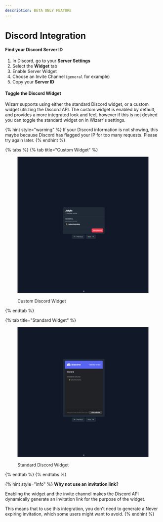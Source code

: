 ```yaml
---
description: BETA ONLY FEATURE
---
```


# Discord Integration

#### Find your Discord Server ID

1. In Discord, go to your **Server Settings**
2. Select the **Widget** tab
3. Enable Server Widget
4. Choose an Invite Channel (`general` for example)
5. Copy your **Server ID**

#### Toggle the Discord Widget

Wizarr supports using either the standard Discord widget, or a custom widget utilizing the Discord API. The custom widget is enabled by default, and provides a more integrated look and feel, however if this is not desired you can toggle the standard widget on in Wizarr's settings.

{% hint style="warning" %}
If your Discord information is not showing, this maybe because Discord has flagged your IP for too many requests. Please try again later.
{% endhint %}

{% tabs %}
{% tab title="Custom Widget" %}
<figure><img src="../.gitbook/assets/custom-widget.png" alt=""><figcaption><p>Custom Discord Widget</p></figcaption></figure>
{% endtab %}

{% tab title="Standard Widget" %}
<figure><img src="../.gitbook/assets/default-widget.png" alt=""><figcaption><p>Standard Discord Widget</p></figcaption></figure>
{% endtab %}
{% endtabs %}

{% hint style="info" %}
**Why not use an invitation link?**

Enabling the widget and the invite channel makes the Discord API dynamically generate an invitation link for the purpose of the widget.

This means that to use this integration, you don't need to generate a Never expiring invitation, which some users might want to avoid.
{% endhint %}
